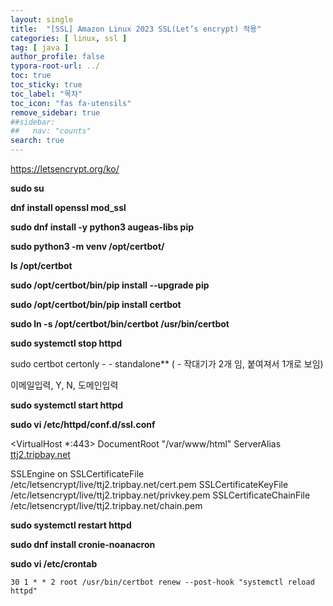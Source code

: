 ```yaml
---
layout: single
title:  "[SSL] Amazon Linux 2023 SSL(Let’s encrypt) 적용"
categories: [ linux, ssl ]
tag: [ java ]
author_profile: false
typora-root-url: ../
toc: true
toc_sticky: true
toc_label: "목차"
toc_icon: "fas fa-utensils" 
remove_sidebar: true
##sidebar:
##   nav: "counts"
search: true
---
```


https://letsencrypt.org/ko/

**sudo su**

**dnf install openssl mod_ssl**

**sudo dnf install -y python3 augeas-libs pip**

**sudo python3 -m venv /opt/certbot/**

**ls /opt/certbot**

**sudo /opt/certbot/bin/pip install --upgrade pip**

**sudo /opt/certbot/bin/pip install certbot**

**sudo ln -s /opt/certbot/bin/certbot /usr/bin/certbot**

**sudo systemctl stop httpd**

sudo certbot certonly   - -  standalone**  ( - 작대기가 2개 임, 붙여져서 1개로 보임)

이메일입력, Y, N, 도메인입력

**sudo systemctl start httpd**

**sudo vi /etc/httpd/conf.d/ssl.conf**

<VirtualHost *:443> DocumentRoot "/var/www/html" ServerAlias [ttj2.tripbay.net](http://ttj2.tripbay.net/)

SSLEngine on SSLCertificateFile /etc/letsencrypt/live/ttj2.tripbay.net/cert.pem SSLCertificateKeyFile /etc/letsencrypt/live/ttj2.tripbay.net/privkey.pem SSLCertificateChainFile /etc/letsencrypt/live/ttj2.tripbay.net/chain.pem </VirtualHost>

**sudo systemctl restart httpd**

**sudo dnf install cronie-noanacron**

**sudo vi /etc/crontab**

```shell
30 1 * * 2 root /usr/bin/certbot renew --post-hook "systemctl reload httpd"
```

